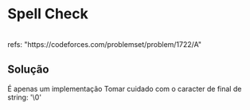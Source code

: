 # Spell Check 
<br> 
refs: "https://codeforces.com/problemset/problem/1722/A" 

<br> 

## Solução 
É apenas um implementação
Tomar cuidado com o caracter de final de string: '\0'
